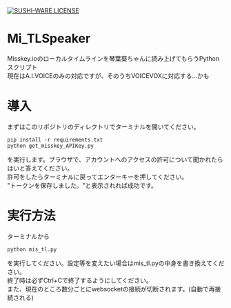 [![SUSHI-WARE LICENSE](https://img.shields.io/badge/license-SUSHI--WARE%F0%9F%8D%A3-blue.svg)](https://github.com/MakeNowJust/sushi-ware)
# Mi_TLSpeaker
Misskey.ioのローカルタイムラインを琴葉葵ちゃんに読み上げてもらうPythonスクリプト<br>
現在はA.I.VOICEのみの対応ですが、そのうちVOICEVOXに対応する...かも
# 導入
まずはこのリポジトリのディレクトリでターミナルを開いてください。
```
pip install -r requirements.txt
python get_misskey_APIKey.py
```
を実行します。ブラウザで、アカウントへのアクセスの許可について聞かれたらはいと答えてください。<br>
許可をしたらターミナルに戻ってエンターキーを押してください。<br>
"トークンを保存しました。"と表示されれば成功です。
# 実行方法
ターミナルから
```
python mis_tl.py
```
を実行してください。設定等を変えたい場合はmis_tl.pyの中身を書き換えてください。<br>
終了時は必ずCtrl+Cで終了するようにしてください。<br>
また、現在のところ数分ごとにwebsocketの接続が切断されます。(自動で再接続される)
